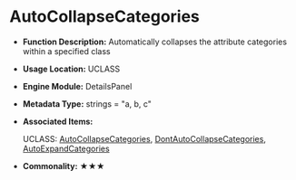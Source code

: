# AutoCollapseCategories

- **Function Description:** Automatically collapses the attribute categories within a specified class

- **Usage Location:** UCLASS

- **Engine Module:** DetailsPanel

- **Metadata Type:** strings = "a, b, c"

- **Associated Items:**

  UCLASS: [AutoCollapseCategories](../../Specifier/UCLASS/Category/AutoCollapseCategories/AutoCollapseCategories.md), [DontAutoCollapseCategories](../../Specifier/UCLASS/Category/DontAutoCollapseCategories.md), [AutoExpandCategories](../../Specifier/UCLASS/Category/AutoExpandCategories/AutoExpandCategories.md)

- **Commonality:** ★★★